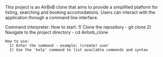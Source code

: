 This project is an AirBnB clone that aims to provide a simplified platform for listing, searching and booking accomodations. Users can interact with the application through a command line interface.

Command interpreter:
       How to start:
  	  1) Clone the repository - git clone
	  2) Navigate to the project directory - cd Airbnb_clone

	How to use:
	  1) Enter the command - example: (create) user
	  2) Use the 'help' command to list available commands and syntax
